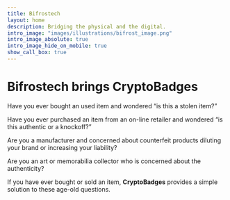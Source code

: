 ```yaml
---
title: Bifrostech
layout: home
description: Bridging the physical and the digital.
intro_image: "images/illustrations/bifrost_image.png"
intro_image_absolute: true
intro_image_hide_on_mobile: true
show_call_box: true
---
```


# Bifrostech brings CryptoBadges

Have you ever bought an used item and wondered “is this a stolen item?” 

Have you ever purchased an item from an on-line retailer and wondered “is this authentic or a knockoff?” 

Are you a manufacturer and concerned about counterfeit products diluting your brand or increasing your liability? 

Are you an art or memorabilia collector who is concerned about the authenticity?  


If you have ever bought or sold an item, **CryptoBadges** provides a simple solution to these age-old questions.









